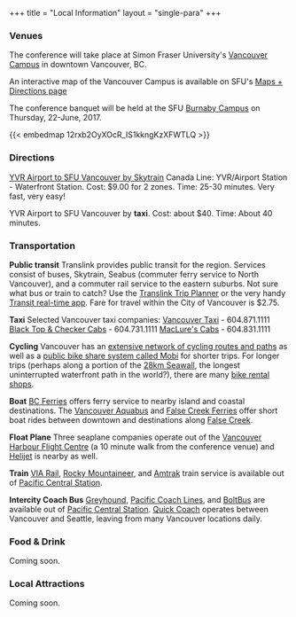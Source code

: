 +++
title = "Local Information"
layout = "single-para"
+++

### Venues

The conference will take place at Simon Fraser University's [Vancouver Campus](https://www.sfu.ca/campuses/vancouver.html) in downtown Vancouver, BC. 

An interactive map of the Vancouver Campus is available on SFU's [Maps + Directions page](https://www.sfu.ca/campuses/maps-and-directions/vancouver-map.html)

The conference banquet will be held at the SFU [Burnaby Campus](https://www.sfu.ca/campuses/burnaby.html) on Thursday, 22-June, 2017.

{{< embedmap 12rxb2OyXOcR_IS1kkngKzXFWTLQ >}}

### Directions

[YVR Airport to SFU Vancouver by Skytrain](https://www.google.ca/maps/dir/YVR-Airport,+Richmond,+BC/Harbour+Centre,+West+Hastings+Street,+Vancouver,+BC/@49.2392857,-123.1800167,13z/data=!3m1!4b1!4m14!4m13!1m5!1m1!1s0x54860b35cf6b5445:0xa4e577cdca813aa5!2m2!1d-123.1781014!2d49.1942659!1m5!1m1!1s0x548671786785c251:0xa13de85753959110!2m2!1d-123.1119349!2d49.2846966!3e3) Canada Line: YVR/Airport Station - Waterfront Station. Cost: $9.00 for 2 zones. Time: 25-30 minutes. Very fast, very easy! 

YVR Airport to SFU Vancouver by **taxi**. Cost: about $40. Time: About 40 minutes.

### Transportation

**Public transit**
Translink provides public transit for the region. Services consist of buses, Skytrain, Seabus (commuter ferry service to North Vancouver), and a commuter rail service to the eastern suburbs. Not sure what bus or train to catch? Use the [Translink Trip Planner](http://tripplanning.translink.ca/) or the very handy [Transit real-time app](https://transitapp.com/). Fare for travel within the City of Vancouver is $2.75. 

**Taxi**
Selected Vancouver taxi companies:
[Vancouver Taxi](http://www.vancouvertaxi.cab/) - 604.871.1111
[Black Top & Checker Cabs](http://btccabs.ca/) - 604.731.1111
[MacLure's Cabs](https://www.maclurescabs.ca/) - 604.831.1111

**Cycling** 
Vancouver has an [extensive network of cycling routes and paths](http://vancouver.ca/streets-transportation/cycling-routes-maps-and-trip-planner.aspx) as well as a [public bike share system called Mobi](http://vancouver.ca/streets-transportation/public-bike-share-system.aspx) for shorter trips. For longer trips (perhaps along a portion of the [28km Seawall](http://vancouver.ca/parks-recreation-culture/seawall.aspx), the longest uninterrupted waterfront path in the world?), there are many [bike rental shops](https://www.google.ca/search?q=bike+rental+vancouver&oq=bike+rental+vancouver&aqs=chrome..69i57j0l5.4375j0j7&sourceid=chrome&ie=UTF-8#q=bike+rental+vancouver&rflfq=1&rlha=0&rllag=49279207,-123122149,2007&tbm=lcl&tbs=lrf:!2m1!1e2!2m1!1e3!3sEAE,lf:1,lf_ui:10&rlfi=hd:;si:;mv:!1m3!1d12538.449380626442!2d-123.12634154738771!3d49.284441572200585!3m2!1i1500!2i925!4f13.1;tbs:lrf:!2m1!1e2!2m1!1e3!3sEAE,lf:1,lf_ui:10). 

**Boat**
[BC Ferries](http://www.bcferries.com/) offers ferry service to nearby island and coastal destinations. The [Vancouver Aquabus](http://theaquabus.com/) and [False Creek Ferries](http://www.granvilleislandferries.bc.ca/) offer short boat rides between downtown and destinations along [False Creek](https://www.google.ca/maps/place/False+Creek/@49.2757354,-123.1415827,14z/data=!3m1!4b1!4m5!3m4!1s0x548673d6a4eb7d2b:0x3214eea038e80fc0!8m2!3d49.2698701!4d-123.1247632). 

**Float Plane**
Three seaplane companies operate out of the [Vancouver Harbour Flight Centre](http://vhfc.ca/) (a 10 minute walk from the conference venue) and [Helijet](http://helijet.com/) is nearby as well. 

**Train**
[VIA Rail](http://www.viarail.ca/en), [Rocky Mountaineer](https://www.rockymountaineer.com/), and [Amtrak](https://www.amtrak.com/home) train service is available out of [Pacific Central Station](https://en.wikipedia.org/wiki/Pacific_Central_Station). 

**Intercity Coach Bus**
[Greyhound](https://www.greyhound.ca/), [Pacific Coach Lines](http://www.pacificcoach.com/), and [BoltBus](https://www.boltbus.com/) are available out of [Pacific Central Station](https://en.wikipedia.org/wiki/Pacific_Central_Station). [Quick Coach](http://www.quickcoach.com/) operates between Vancouver and Seattle, leaving from many Vancouver locations daily. 

### Food & Drink

Coming soon. 

### Local Attractions

Coming soon.
